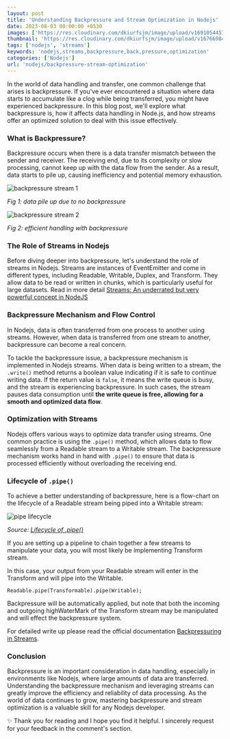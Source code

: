 ```yaml
---
layout: post
title: 'Understanding Backpressure and Stream Optimization in Nodejs'
date: 2023-08-03 00:00:00 +0530
images: ['https://res.cloudinary.com/dkiurfsjm/image/upload/v1691054457/backpressure-streams-2_lgs9zz.png', 'https://res.cloudinary.com/dkiurfsjm/image/upload/v1691054457/backpressure-streams-1_y30lqc.png']
thumbnail: 'https://res.cloudinary.com/dkiurfsjm/image/upload/v1676698473/nodejs_dark_cjoudy.png'
tags: ['nodejs', 'streams']
keywords: 'nodejs,streams,backpressure,back,pressure,optimization'
categories: ['Nodejs']
url: 'nodejs/backpressure-stream-optimization'
---
```


In the world of data handling and transfer, one common challenge that arises is backpressure. If you've ever encountered a situation where data starts to accumulate like a clog while being transferred, you might have experienced backpressure. In this blog post, we'll explore what backpressure is, how it affects data handling in Node.js, and how streams offer an optimized solution to deal with this issue effectively.

### What is Backpressure?

Backpressure occurs when there is a data transfer mismatch between the sender and receiver. The receiving end, due to its complexity or slow processing, cannot keep up with the data flow from the sender. As a result, data starts to pile up, causing inefficiency and potential memory exhaustion.

![backpressure stream 1](https://res.cloudinary.com/dkiurfsjm/image/upload/v1691054457/backpressure-streams-1_y30lqc.png)

*Fig 1: data pile up due to no backpressure*

![backpressure stream 2](https://res.cloudinary.com/dkiurfsjm/image/upload/v1691054457/backpressure-streams-2_lgs9zz.png)

*Fig 2: efficient handling with backpressure*

### The Role of Streams in Nodejs

Before diving deeper into backpressure, let's understand the role of streams in Nodejs. Streams are instances of EventEmitter and come in different types, including Readable, Writable, Duplex, and Transform. They allow data to be read or written in chunks, which is particularly useful for large datasets. Read in more detail [Streams: An underrated but very powerful concept in NodeJS](https://techinsights.manisuec.com/nodejs/nodejs-streams/)

### Backpressure Mechanism and Flow Control

In Nodejs, data is often transferred from one process to another using streams. However, when data is transferred from one stream to another, backpressure can become a real concern.

To tackle the backpressure issue, a backpressure mechanism is implemented in Nodejs streams. When data is being written to a stream, the `.write()` method returns a boolean value indicating if it is safe to continue writing data. If the return value is `false`, it means the write queue is busy, and the stream is experiencing backpressure. In such cases, the stream pauses data consumption until **the write queue is free, allowing for a smooth and optimized data flow**.

### Optimization with Streams

Nodejs offers various ways to optimize data transfer using streams. One common practice is using the `.pipe()` method, which allows data to flow seamlessly from a Readable stream to a Writable stream. The backpressure mechanism works hand in hand with `.pipe()` to ensure that data is processed efficiently without overloading the receiving end.

### Lifecycle of `.pipe()`

To achieve a better understanding of backpressure, here is a flow-chart on the lifecycle of a Readable stream being piped into a Writable stream:

![pipe lifecycle](https://res.cloudinary.com/dkiurfsjm/image/upload/v1691055568/pipe-lifecycle_njpnif.png)

*Source: [Lifecycle of .pipe()](https://nodejs.org/en/docs/guides/backpressuring-in-streams#lifecycle-of-pipe)*

If you are setting up a pipeline to chain together a few streams to manipulate your data, you will most likely be implementing Transform stream.

In this case, your output from your Readable stream will enter in the Transform and will pipe into the Writable.

```Readable.pipe(Transformable).pipe(Writable);```

Backpressure will be automatically applied, but note that both the incoming and outgoing highWaterMark of the Transform stream may be manipulated and will effect the backpressure system.

For detailed write up please read the official documentation [Backpressuring in Streams](https://nodejs.org/en/docs/guides/backpressuring-in-streams#backpressuring-in-streams).

### Conclusion

Backpressure is an important consideration in data handling, especially in environments like Nodejs, where large amounts of data are transferred. Understanding the backpressure mechanism and leveraging streams can greatly improve the efficiency and reliability of data processing. As the world of data continues to grow, mastering backpressure and stream optimization is a valuable skill for any Nodejs developer.

✨ Thank you for reading and I hope you find it helpful. I sincerely request for your feedback in the comment's section.